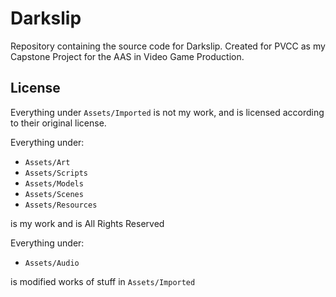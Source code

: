 # Darkslip

Repository containing the source code for Darkslip.
Created for PVCC as my Capstone Project for the AAS in Video Game Production. 

## License

Everything under `Assets/Imported` is not my work, and is licensed according to their original license. 

Everything under:
- `Assets/Art`
- `Assets/Scripts`
- `Assets/Models`
- `Assets/Scenes`
- `Assets/Resources`

is my work and is All Rights Reserved

Everything under:
- `Assets/Audio`

is modified works of stuff in `Assets/Imported`
